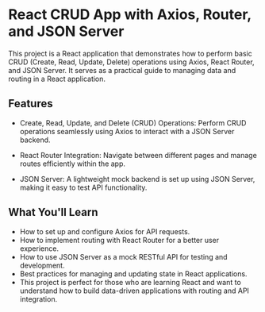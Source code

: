 # React CRUD App with Axios, Router, and JSON Server

This project is a React application that demonstrates how to perform basic CRUD (Create, Read, Update, Delete) operations using Axios, React Router, and JSON Server. It serves as a practical guide to managing data and routing in a React application.

## Features

* Create, Read, Update, and Delete (CRUD) Operations:
Perform CRUD operations seamlessly using Axios to interact with a JSON Server backend.

* React Router Integration:
Navigate between different pages and manage routes efficiently within the app.

* JSON Server:
A lightweight mock backend is set up using JSON Server, making it easy to test API functionality.

## What You'll Learn

* How to set up and configure Axios for API requests.
* How to implement routing with React Router for a better user experience.
* How to use JSON Server as a mock RESTful API for testing and development.
* Best practices for managing and updating state in React applications.
* This project is perfect for those who are learning React and want to understand how to build data-driven applications with routing and API integration.
